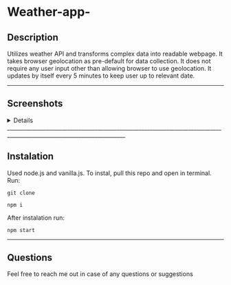 # Weather-app-

## Description
Utilizes weather API and transforms complex data into readable webpage.
It takes browser geolocation as pre-default for data collection.
It does not require any user input other than allowing browser to use geolocation.
It updates by itself every 5 minutes to keep user up to relevant date.
_____________________________________________________________________________________________________________________________________

## Screenshots
<details>
Viewing on desktop

<img src="https://github.com/Hvitrevs/Weather-app-/assets/134542496/207f375a-860b-4be8-8f86-46b3694cd5f2" alt="alt text" width="900">


Viewing on tablet

<img src="https://github.com/Hvitrevs/Weather-app-/assets/134542496/915c3b19-2c68-4cff-8c58-0a6ada91777f" alt="alt text" width="400">


Viewing on smartphone

<img src="https://github.com/Hvitrevs/Weather-app-/assets/134542496/5311ed07-6f37-41f2-8485-e3f6564f8f6a" alt="alt text" width="400">


</details>
_________________________________________________________________________________________________________________________

## Instalation

Used node.js and vanilla.js. To instal, pull this repo and open in terminal. Run:

```
git clone 

npm i

```
After instalation run:

```
npm start

```

______________________________________________________________________________________________________________________________________

## Questions

Feel free to reach me out in case of any questions or suggestions

## 

